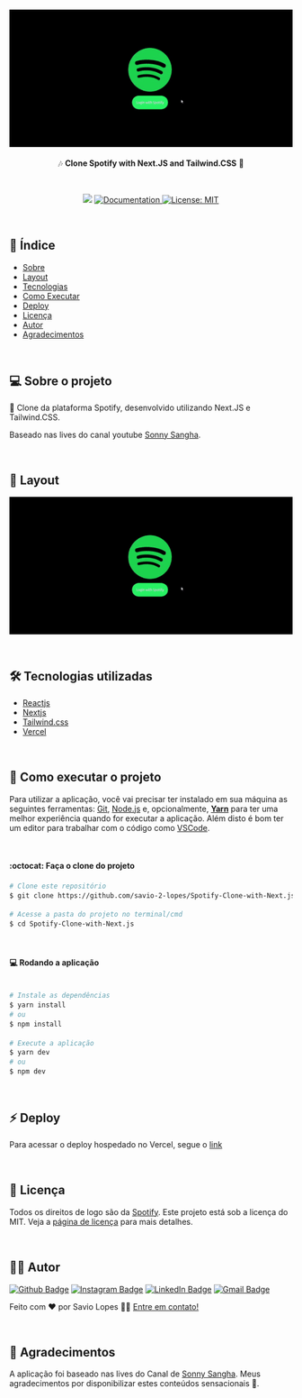 <h3 align="center">
    <img alt="cloneSpotify" title="cloneSpotify" src=".github/01.gif" width="700px" />
</h3>

<p align="center"> 🎶 <strong>Clone Spotify with Next.JS and Tailwind.CSS</strong> 🚧 </p>
 
<br>

<p align="center">
   <img src="https://img.shields.io/badge/version-0.0.1-yellow.svg" />
  
  <a href="https://github.com/savio-2-lopes">
    <img alt="Documentation" src="https://img.shields.io/badge/documentation-yes-brightgreen.svg" target="_blank" />
  </a>
 
 <a href="https://github.com/savio-2-lopes">
    <img alt="License: MIT" src="https://img.shields.io/badge/License-MIT-blue.svg" target="_blank" />
  </a>
</p>

<br>

## :pushpin: Índice

- [Sobre](#sobre-o-projeto)
- [Layout](#layout)
- [Tecnologias](#tecnologias)
- [Como Executar](#executar)
- [Deploy](#deploy)
- [Licença](#licenca)
- [Autor](#autor)
- [Agradecimentos](#agradecimento)

<br>

<a id="sobre-o-projeto"></a>

## 💻 Sobre o projeto

🎵 Clone da plataforma Spotify, desenvolvido utilizando Next.JS e Tailwind.CSS.

Baseado nas lives do canal youtube [Sonny Sangha](https://www.youtube.com/c/SonnySangha/).

<br>

<a id="layout"></a>

## 🎨 Layout

<p align="center" style="display: flex; align-items: flex-start; justify-content: center;">
  <img alt="cloneSpotify" title="#clone-spotify" src=".github/01.gif" width="900px">
</p>

<br>

<a id="tecnologias"></a>

## 🛠 Tecnologias utilizadas

- [Reactjs](https://pt-br.reactjs.org)
- [Nextjs](https://nextjs.org)
- [Tailwind.css](https://tailwindcss.com/)
- [Vercel](https://vercel.com/)

<br>

<a id="executar"></a>

## 🚀 Como executar o projeto

Para utilizar a aplicação, você vai precisar ter instalado em sua máquina as seguintes ferramentas: [Git](https://git-scm.com), [Node.js](https://nodejs.org/en/) e, opcionalmente, **[Yarn](https://yarnpkg.com/)** para ter uma melhor experiência quando for executar a aplicação.
Além disto é bom ter um editor para trabalhar com o código como [VSCode](https://code.visualstudio.com/).

<br>

#### :octocat: Faça o clone do projeto

```bash
# Clone este repositório
$ git clone https://github.com/savio-2-lopes/Spotify-Clone-with-Next.js

# Acesse a pasta do projeto no terminal/cmd
$ cd Spotify-Clone-with-Next.js

```

<br>

#### 💻 Rodando a aplicação

```bash

# Instale as dependências
$ yarn install
# ou
$ npm install

# Execute a aplicação
$ yarn dev
# ou
$ npm dev
```

<br>

<a id="deploy"></a>

## :zap: Deploy

Para acessar o deploy hospedado no Vercel, segue o [link](/)

<br>

<a id="licenca"></a>

## :memo: Licença

Todos os direitos de logo são da [Spotify](https://www.spotify.com/br/).
Este projeto está sob a licença do MIT. Veja a [página de licença](https://opensource.org/licenses/MIT) para mais detalhes.

<br>

<a id="autor"></a>

## 👨‍💻 Autor

[![Github Badge](https://img.shields.io/badge/-Github-373737?style=flat&logo=Github&logoColor=white)](https://github.com/savio-2-lopes)
[![Instagram Badge](https://img.shields.io/badge/-Instagram-8a3ab9?style=flat&logo=instagram&logoColor=white)](https://www.instagram.com/savioaugulopes/)
[![LinkedIn Badge](https://img.shields.io/badge/-LinkedIn-blue?style=flat&logo=linkedin&logoColor=white)](https://www.linkedin.com/in/savio-lopes/)
[![Gmail Badge](https://img.shields.io/badge/-Gmail-c14438?style=flat&logo=gmail&logoColor=white)](mailto:savio.dev.lopes@gmail.com)

Feito com ❤️ por Savio Lopes 👋🏽 [Entre em contato!](https://www.linkedin.com/in/savio-lopes/)

<br>

<a id="agradecimento"></a>

## 💜 Agradecimentos

A aplicação foi baseado nas lives do Canal de [Sonny Sangha](https://www.youtube.com/c/SonnySangha/). Meus agradecimentos por disponibilizar estes conteúdos sensacionais 🚀.
